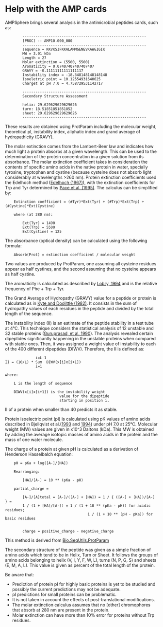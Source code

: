 # Help with the AMP cards

AMPSphere brings several analysis in the antimicrobial peptides cards, such as:

```
        ---------------------------------------------------------
        [PROC] -- AMP10.000_000
        ---------------------------------------------------------
        sequence = KKVKSIFKKALAMMGENEVKAWGIGIK
        MW = 3.01 kDa
        Length = 27
        Molar extinction = (5500, 5500)
        Aromaticity = 0.07407407407407407
        GRAVY = -0.11111111111111117
        Instability index = -18.348148148148148
        Isoeletric point = 10.12554931640625
        Charget at pH 7.0 = 4.758729531142717

        ---------------------------------------------------------
        Secondary Structure Assessment

        helix: 29.629629629629626
        turn: 18.51851851851852
        sheet: 29.629629629629626
        ---------------------------------------------------------
```

These results are obtained using ProtParam including the molecular weight, theoretical pI, instability index, aliphatic index and grand average of hydropathicity (GRAVY).

The molar extinction comes from the Lambert-Beer law and indicates how much light a protein absorbs at a given wavelength. This can be used to the determination of the protein concentration in a given solution from its absorbance. The molar extinction coefficient takes in consideration the contents of specific amino acids in the native protein in water, specially tyrosine, tryptophan and cystine (because cysteine does not absorb light considerably at wavelengths >260 nm). Protein extinction coefficients used the Edelhoch method ([Edelhoch (1967)](https://pubmed.ncbi.nlm.nih.gov/6049437/)), with the extinction coefficients for Trp and Tyr determined by [Pace et al. (1995)](https://pubmed.ncbi.nlm.nih.gov/8563639/). The calculus can be simplified by:

```
	Extinction coefficient = (#Tyr)*Ext(Tyr) + (#Trp)*Ext(Trp) + (#Cystine)*Ext(Cystine)

	where (at 280 nm):

		Ext(Tyr) = 1490
		Ext(Trp) = 5500
		Ext(Cystine) = 125
```


The absorbance (optical density) can be calculated using the following formula:


```
	Absorb(Prot) = extinction coefficient / molecular weight

```

Two values are produced by ProtParam, one assuming all cysteine residues appear as half cystines, and the second assuming that no cysteine appears as half cystine.

The aromaticity is calculated as described by [Lobry, 1994]() and is the relative frequency of Phe + Trp + Tyr.

The Grand Average of Hydropathy (GRAVY) value for a peptide or protein is calculated as in [Kyte and Doolittle (1982)](https://pubmed.ncbi.nlm.nih.gov/7108955/). It consists in the sum of hydropathy values of each residues in the peptide and divided by the total length of the sequence.

The instability index (II) is an estimate of the peptide stability in a test tube at 4°C. This technique considers the statistical analysis of 12 unstable and 32 stable proteins ([Guruprasad, et al. 1990](https://pubmed.ncbi.nlm.nih.gov/2075190/)). The analysis revealed certain dipeptides significantly happening in the unstable proteins when compared with stable ones. Then, it was assigned a weight value of instability to each of the 400 different dipeptides (DIWV). Therefore, the II is defined as:


```
              i=L-1
II = (10/L) * Sum  DIWV(x[i]x[i+1])
              i=1

where:

	L is the length of sequence

	DIWV(x[i]x[i+1]) is the instability weight
                         value for the dipeptide
                         starting in position i.

```

II of a protein when smaller than 40 predicts it as stable.

Protein isoelectric point (pI) is calculated using pK values of amino acids described in Bjellqvist et al.([1993](https://pubmed.ncbi.nlm.nih.gov/8125050/) and [1994](https://pubmed.ncbi.nlm.nih.gov/8055880/)) under pH 7.0 at 25°C. Molecular weight (MW) values are given in x10^3 Daltons (kDa). This MW is obtained by adding the average isotopic masses of amino acids in the protein and the mass of one water molecule.

The charge of a protein at given pH is calculated as a derivation of Henderson Hasselbalch equation:

```
	pH = pKa + log([A-]/[HA])

	Rearranging:

		[HA]/[A-] = 10 ** (pKa - pH)

	partial_charge =

		[A-]/[A]total = [A-]/([A-] + [HA]) = 1 / { ([A-] + [HA])/[A-] } =
		1 / (1 + [HA]/[A-]) = 1 / (1 + 10 ** (pKa - pH)) for acidic residues;
                                      1 / (1 + 10 ** (pH - pKa)) for basic residues


        charge = positive_charge - negative_charge

```

This method is derived from [Bio.SeqUtils.ProtParam](https://biopython.org/docs/1.75/api/Bio.SeqUtils.ProtParam.html)

The secondary structure of the peptide was given as a simple fraction of amino acids which tend to be in Helix, Turn or Sheet. 
It follows the groups of amino acids belonging to helix (V, I, Y, F, W, L), turns (N, P, G, S) and sheets (E, M, A, L). 
This value is given as percent of the total length of the protein.

Be aware that:

 + Prediction of protein pI for highly basic proteins is yet to be studied and possibly the current predictions may not be adequate.
 + pI predictions for small proteins can be problematic.
 + It is not taken in account the effects of post-translational modifications.
 + The molar extinction calculus assumes that no [other] chromophores that absorb at 280 nm are present in the protein.
 + Molar extinction can have more than 10% error for proteins without Trp residues.
